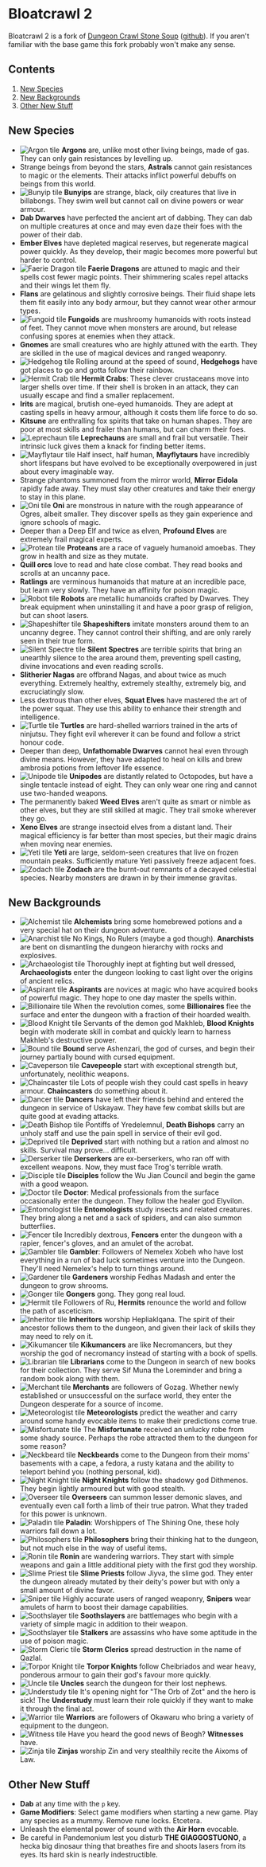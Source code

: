 # Bloatcrawl 2

Bloatcrawl 2 is a fork of [Dungeon Crawl Stone Soup](https://crawl.develz.org/) ([github](https://github.com/crawl/crawl)). If you aren't familiar with the base game this fork probably won't make any sense.

## Contents

1. [New Species](#new-species)
2. [New Backgrounds](#new-backgrounds)
3. [Other New Stuff](#other-new-stuff)

## New Species

* ![Argon tile](crawl-ref/source/rltiles/player/base/argon_m.png) **Argons** are, unlike most other living beings, made of gas. They can only gain resistances by levelling up.
* Strange beings from beyond the stars, **Astrals** cannot gain resistances to magic or the elements. Their attacks inflict powerful debuffs on beings from this world.
* ![Bunyip tile](crawl-ref/source/rltiles/player/base/bunyip_m.png) **Bunyips** are strange, black, oily creatures that live in billabongs. They swim well but cannot call on divine powers or wear armour.
* **Dab Dwarves** have perfected the ancient art of dabbing. They can dab on multiple creatures at once and may even daze their foes with the power of their dab.
* **Ember Elves** have depleted magical reserves, but regenerate magical power quickly. As they develop, their magic becomes more powerful but harder to control.
* ![Faerie Dragon tile](crawl-ref/source/rltiles/player/base/faerie_dragon.png) **Faerie Dragons** are attuned to magic and their spells cost fewer magic points. Their shimmering scales repel attacks and their wings let them fly.
* **Flans** are gelatinous and slightly corrosive beings. Their fluid shape lets them fit easily into any body armour, but they cannot wear other armour types.
* ![Fungoid tile](crawl-ref/source/rltiles/player/base/fungoid.png) **Fungoids** are mushroomy humanoids with roots instead of feet. They cannot move when monsters are around, but release confusing spores at enemies when they attack.
* **Gnomes** are small creatures who are highly attuned with the earth. They are skilled in the use of magical devices and ranged weaponry.
* ![Hedgehog tile](crawl-ref/source/rltiles/player/base/hedgehog.png) Rolling around at the speed of sound, **Hedgehogs** have got places to go and gotta follow their rainbow.
* ![Hermit Crab tile](crawl-ref/source/rltiles/player/base/hermit_crab.png) **Hermit Crabs**: These clever crustaceans move into larger shells over time. If their shell is broken in an attack, they can usually escape and find a smaller replacement.
* **Irits** are magical, brutish one-eyed humanoids. They are adept at casting spells in heavy armour, although it costs them life force to do so.
* **Kitsune** are enthralling fox spirits that take on human shapes. They are poor at most skills and frailer than humans, but can charm their foes.
* ![Leprechaun tile](crawl-ref/source/rltiles/player/base/leprechaun_m.png) **Leprechauns** are small and frail but versatile. Their intrinsic luck gives them a knack for finding better items.
* ![Mayflytaur tile](crawl-ref/source/rltiles/player/base/mayflytaur.png) Half insect, half human, **Mayflytaurs** have incredibly short lifespans but have evolved to be exceptionally overpowered in just about every imaginable way.
* Strange phantoms summoned from the mirror world, **Mirror Eidola** rapidly fade away. They must slay other creatures and take their energy to stay in this plane.
* ![Oni tile](crawl-ref/source/rltiles/player/base/oni_m.png) **Oni** are monstrous in nature with the rough appearance of Ogres, albeit smaller. They discover spells as they gain experience and ignore schools of magic.
* Deeper than a Deep Elf and twice as elven, **Profound Elves** are extremely frail magical experts.
* ![Protean tile](crawl-ref/source/rltiles/player/base/protean_m.png) **Proteans** are a race of vaguely humanoid amoebas. They grow in health and size as they mutate.
* **Quill orcs** love to read and hate close combat. They read books and scrolls at an uncanny pace.
* **Ratlings** are verminous humanoids that mature at an incredible pace, but learn very slowly. They have an affinity for poison magic.
* ![Robot tile](crawl-ref/source/rltiles/player/base/robot.png) **Robots** are metallic humanoids crafted by Dwarves. They break equipment when uninstalling it and have a poor grasp of religion, but can shoot lasers.
* ![Shapeshifter tile](crawl-ref/source/rltiles/player/base/shapeshifter.png) **Shapeshifters** imitate monsters around them to an uncanny degree. They cannot control their shifting, and are only rarely seen in their true form.
* ![Silent Spectre tile](crawl-ref/source/rltiles/player/base/silent_spectre.png) **Silent Spectres** are terrible spirits that bring an unearthly silence to the area around them, preventing spell casting, divine invocations and even reading scrolls.
* **Slitherier Nagas** are offbrand Nagas, and about twice as much everything. Extremely healthy, extremely stealthy, extremely big, and excruciatingly slow.
* Less dextrous than other elves, **Squat Elves** have mastered the art of the power squat. They use this ability to enhance their strength and intelligence.
* ![Turtle tile](crawl-ref/source/rltiles/player/base/turtle.png) **Turtles** are hard-shelled warriors trained in the arts of ninjutsu. They fight evil wherever it can be found and follow a strict honour code.
* Deeper than deep, **Unfathomable Dwarves** cannot heal even through divine means. However, they have adapted to heal on kills and brew ambrosia potions from leftover life essence.
* ![Unipode tile](crawl-ref/source/rltiles/player/base/unipode.png) **Unipodes** are distantly related to Octopodes, but have a single tentacle instead of eight. They can only wear one ring and cannot use two-handed weapons.
* The permanently baked **Weed Elves** aren't quite as smart or nimble as other elves, but they are still skilled at magic. They trail smoke wherever they go.
* **Xeno Elves** are strange insectoid elves from a distant land. Their magical efficiency is far better than most species, but their magic drains when moving near enemies.
* ![Yeti tile](crawl-ref/source/rltiles/player/base/yeti_m.png) **Yeti** are large, seldom-seen creatures that live on frozen mountain peaks. Sufficiently mature Yeti passively freeze adjacent foes.
* ![Zodach tile](crawl-ref/source/rltiles/player/base/zodach.png) **Zodach** are the burnt-out remnants of a decayed celestial species. Nearby monsters are drawn in by their immense gravitas.


## New Backgrounds

* ![Alchemist tile](crawl-ref/source/rltiles/gui/backgrounds/Al.png) **Alchemists** bring some homebrewed potions and a very special hat on their dungeon adventure.
* ![Anarchist tile](crawl-ref/source/rltiles/gui/backgrounds/Anarchist.png) No Kings, No Rulers (maybe a god though). **Anarchists** are bent on dismantling the dungeon hierarchy with rocks and explosives.
* ![Archaeologist tile](crawl-ref/source/rltiles/gui/backgrounds/Ac.png) Thoroughly inept at fighting but well dressed, **Archaeologists** enter the dungeon looking to cast light over the origins of ancient relics.
* ![Aspirant tile](crawl-ref/source/rltiles/gui/backgrounds/Ap.png) **Aspirants** are novices at magic who have acquired books of powerful magic. They hope to one day master the spells within.
* ![Billionaire tile](crawl-ref/source/rltiles/gui/backgrounds/Bi.png) When the revolution comes, some **Billionaires** flee the surface and enter the dungeon with a fraction of their hoarded wealth.
* ![Blood Knight tile](crawl-ref/source/rltiles/gui/backgrounds/BK.png) Servants of the demon god Makhleb, **Blood Knights** begin with moderate skill in combat and quickly learn to harness Makhleb's destructive power.
* ![Bound tile](crawl-ref/source/rltiles/gui/backgrounds/Bo.png) **Bound** serve Ashenzari, the god of curses, and begin their journey partially bound with cursed equipment.
* ![Caveperson tile](crawl-ref/source/rltiles/gui/backgrounds/Ca.png) **Cavepeople** start with exceptional strength but, unfortunately, neolithic weapons.
* ![Chaincaster tile](crawl-ref/source/rltiles/gui/backgrounds/Ch.png) Lots of people wish they could cast spells in heavy armour. **Chaincasters** do something about it.
* ![Dancer tile](crawl-ref/source/rltiles/gui/backgrounds/Da.png) **Dancers** have left their friends behind and entered the dungeon in service of Uskayaw. They have few combat skills but are quite good at evading attacks.
* ![Death Bishop tile](crawl-ref/source/rltiles/gui/backgrounds/DB.png) Pontiffs of Yredelemnul, **Death Bishops** carry an unholy staff and use the pain spell in service of their evil god.
* ![Deprived tile](crawl-ref/source/rltiles/gui/backgrounds/De.png) **Deprived** start with nothing but a ration and almost no skills. Survival may prove... difficult.
* ![Derserker tile](crawl-ref/source/rltiles/gui/backgrounds/Ds.png) **Derserkers** are ex-berserkers, who ran off with excellent weapons. Now, they must face Trog's terrible wrath.
* ![Disciple tile](crawl-ref/source/rltiles/gui/backgrounds/Di.png) **Disciples** follow the Wu Jian Council and begin the game with a good weapon.
* ![Doctor tile](crawl-ref/source/rltiles/gui/backgrounds/Dr.png) **Doctor**: Medical professionals from the surface occasionally enter the dungeon. They follow the healer god Elyvilon.
* ![Entomologist tile](crawl-ref/source/rltiles/gui/backgrounds/Et.png) **Entomologists** study insects and related creatures. They bring along a net and a sack of spiders, and can also summon butterflies.
* ![Fencer tile](crawl-ref/source/rltiles/gui/backgrounds/Fn.png) Incredibly dextrous, **Fencers** enter the dungeon with a rapier, fencer's gloves, and an amulet of the acrobat.
* ![Gambler tile](crawl-ref/source/rltiles/gui/backgrounds/Ga.png) **Gambler**: Followers of Nemelex Xobeh who have lost everything in a run of bad luck sometimes venture into the Dungeon. They'll need Nemelex's help to turn things around.
* ![Gardener tile](crawl-ref/source/rltiles/gui/backgrounds/Gr.png) **Gardeners** worship Fedhas Madash and enter the dungeon to grow shrooms.
* ![Gonger tile](crawl-ref/source/rltiles/gui/backgrounds/Go.png) **Gongers** gong. They gong real loud.
* ![Hermit tile](crawl-ref/source/rltiles/gui/backgrounds/Hm.png) Followers of Ru, **Hermits** renounce the world and follow the path of asceticism.
* ![Inheritor tile](crawl-ref/source/rltiles/gui/backgrounds/In.png) **Inheritors** worship Hepliaklqana. The spirit of their ancestor follows them to the dungeon, and given their lack of skills they may need to rely on it.
* ![Kikumancer tile](crawl-ref/source/rltiles/gui/backgrounds/Ki.png) **Kikumancers** are like Necromancers, but they worship the god of necromancy instead of starting with a book of spells.
* ![Librarian tile](crawl-ref/source/rltiles/gui/backgrounds/Li.png) **Librarians** come to the Dungeon in search of new books for their collection. They serve Sif Muna the Loreminder and bring a random book along with them.
* ![Merchant tile](crawl-ref/source/rltiles/gui/backgrounds/Merchant.png) **Merchants** are followers of Gozag. Whether newly established or unsuccessful on the  surface world, they enter the Dungeon desperate for a source of income.
* ![Meteorologist tile](crawl-ref/source/rltiles/gui/backgrounds/Me.png) **Meteorologists** predict the weather and carry around some handy evocable items to make their predictions come true.
* ![Misfortunate tile](crawl-ref/source/rltiles/gui/backgrounds/Mi.png) The **Misfortunate** received an unlucky robe from some shady source. Perhaps the robe attracted them to the dungeon for some reason?
* ![Neckbeard tile](crawl-ref/source/rltiles/gui/backgrounds/Nb.png) **Neckbeards** come to the Dungeon from their moms' basements with a cape, a fedora, a rusty katana and the ability to teleport behind you (nothing personal, kid).
* ![Night Knight tile](crawl-ref/source/rltiles/gui/backgrounds/NK.png) **Night Knights** follow the shadowy god Dithmenos. They begin lightly armoured but with good stealth.
* ![Overseer tile](crawl-ref/source/rltiles/gui/backgrounds/Ov.png) **Overseers** can summon lesser demonic slaves, and eventually even call forth a limb of their true patron. What they traded for this power is unknown.
* ![Paladin tile](crawl-ref/source/rltiles/gui/backgrounds/Pa.png) **Paladin**: Worshippers of The Shining One, these holy warriors fall down a lot.
* ![Philosophers tile](crawl-ref/source/rltiles/gui/backgrounds/Ph.png) **Philosophers** bring their thinking hat to the dungeon, but not much else in the way of useful items.
* ![Ronin tile](crawl-ref/source/rltiles/gui/backgrounds/Ro.png) **Ronin** are wandering warriors. They start with simple weapons and gain a little additional piety with the first god they worship.
* ![Slime Priest tile](crawl-ref/source/rltiles/gui/backgrounds/SP.png) **Slime Priests** follow Jiyva, the slime god. They enter the dungeon already mutated by their deity's power but with only a small amount of divine favor.
* ![Sniper tile](crawl-ref/source/rltiles/gui/backgrounds/Sn.png) Highly accurate users of ranged weaponry, **Snipers** wear amulets of harm to boost their damage capabilities.
* ![Soothslayer tile](crawl-ref/source/rltiles/gui/backgrounds/So.png) **Soothslayers** are battlemages who begin with a variety of simple magic in addition to their weapon.
* ![Soothslayer tile](crawl-ref/source/rltiles/gui/backgrounds/St.png) **Stalkers** are assassins who have some aptitude in the use of poison magic.
* ![Storm Cleric tile](crawl-ref/source/rltiles/gui/backgrounds/SC.png) **Storm Clerics** spread destruction in the name of Qazlal.
* ![Torpor Knight tile](crawl-ref/source/rltiles/gui/backgrounds/TK.png) **Torpor Knights** follow Cheibriados and wear heavy, ponderous armour to gain their god's favour more quickly.
* ![Uncle tile](crawl-ref/source/rltiles/gui/backgrounds/Un.png) **Uncles** search the dungeon for their lost nephews.
* ![Understudy tile](crawl-ref/source/rltiles/gui/backgrounds/Us.png) It's opening night for "The Orb of Zot" and the hero is sick! The **Understudy** must learn their role quickly if they want to make it through the final act.
* ![Warrior tile](crawl-ref/source/rltiles/gui/backgrounds/Wa.png) **Warriors** are followers of Okawaru who bring a variety of equipment to the dungeon.
* ![Witness tile](crawl-ref/source/rltiles/gui/backgrounds/Wi.png) Have you heard the good news of Beogh? **Witnesses** have.
* ![Zinja tile](crawl-ref/source/rltiles/gui/backgrounds/Zi.png) **Zinjas** worship Zin and very stealthily recite the Aixoms of Law.

## Other New Stuff

* **Dab** at any time with the `p` key.
* **Game Modifiers**: Select game modifiers when starting a new game. Play any species as a mummy. Remove rune locks. Etcetera.
* Unleash the elemental power of sound with the **Air Horn** evocable.
* Be careful in  Pandemonium lest you disturb **THE GIAGGOSTUONO**, a hecka big dinosaur thing that breathes fire and shoots lasers from its eyes. Its hard skin is nearly indestructible.
